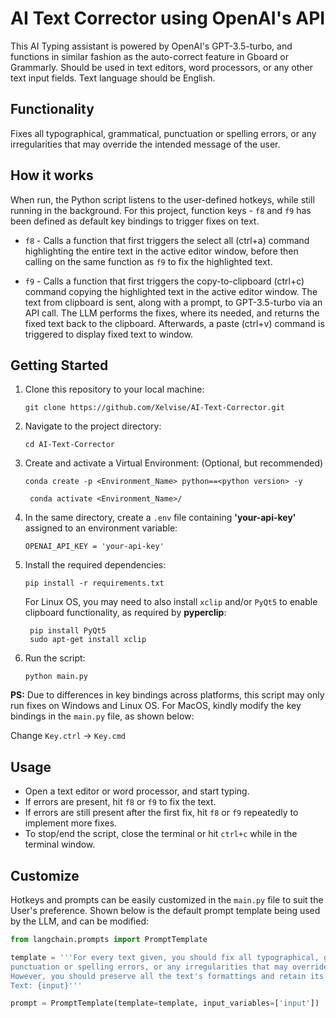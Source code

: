 # AI Text Corrector using OpenAI's API

This AI Typing assistant is powered by OpenAI's GPT-3.5-turbo, and functions in similar fashion as the auto-correct feature in Gboard or Grammarly. Should be used in text editors, word processors, or any other text input fields. Text language should be English.

## Functionality
Fixes all typographical, grammatical, punctuation or spelling errors, or any irregularities that may override the intended message of the user.

## How it works
When run, the Python script listens to the user-defined hotkeys, while still running in the background.
For this project, function keys - `f8` and `f9` has been defined as default key bindings to trigger fixes on text.

- `f8` - Calls a function that first triggers the select all (ctrl+a) command highlighting the entire text in the active editor window, before then calling on the same function as `f9` to fix the highlighted text.

- `f9` - Calls a function that first triggers the copy-to-clipboard (ctrl+c) command copying the highlighted text in the active editor window. The text from clipboard is sent, along with a prompt, to GPT-3.5-turbo via an API call. The LLM performs the fixes, where its needed, and returns the fixed text back to the clipboard. Afterwards, a paste (ctrl+v) command is triggered to display fixed text to window.

## Getting Started

1. Clone this repository to your local machine:
    ```
    git clone https://github.com/Xelvise/AI-Text-Corrector.git
    ```
2. Navigate to the project directory:
    ```
    cd AI-Text-Corrector
    ```
3. Create and activate a Virtual Environment: (Optional, but recommended)
     ```
     conda create -p <Environment_Name> python==<python version> -y
     ```
    ```
     conda activate <Environment_Name>/
    ```
4. In the same directory, create a `.env` file containing **'your-api-key'** assigned to an environment variable:
    ```
    OPENAI_API_KEY = 'your-api-key'
    ```
5. Install the required dependencies:
    ```
    pip install -r requirements.txt
    ```
    For Linux OS, you may need to also install `xclip` and/or `PyQt5` to enable clipboard functionality, as required by **pyperclip**:
        
        pip install PyQt5
        sudo apt-get install xclip

6. Run the script:
    ```
    python main.py
    ```
**PS:** Due to differences in key bindings across platforms, this script may only run fixes on Windows and Linux OS. 
For MacOS, kindly modify the key bindings in the `main.py` file, as shown below:

Change `Key.ctrl` -> `Key.cmd`

## Usage

- Open a text editor or word processor, and start typing.
- If errors are present, hit `f8` or `f9` to fix the text.
- If errors are still present after the first fix, hit `f8` or `f9` repeatedly to implement more fixes.
- To stop/end the script, close the terminal or hit `ctrl+c` while in the terminal window.

## Customize

Hotkeys and prompts can be easily customized in the `main.py` file to suit the User's preference.
Shown below is the default prompt template being used by the LLM, and can be modified:

```python
from langchain.prompts import PromptTemplate

template = '''For every text given, you should fix all typographical, grammatical, 
punctuation or spelling errors, or any irregularities that may override the intended message. 
However, you should preserve all the text's formattings and retain its original meaning.\n
Text: {input}'''

prompt = PromptTemplate(template=template, input_variables=['input'])
```
